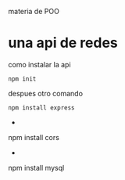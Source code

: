 materia de POO
<h1>una api de redes</h1>
<p> como instalar la api </p>

    npm init
despues otro comando

    npm install express
    
-
npm install cors

-

npm install mysql
